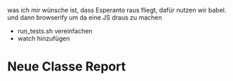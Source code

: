 
was ich mir wünsche ist, dass Esperanto raus fliegt, dafür nutzen wir babel. und dann browserify um da eine JS draus zu machen


* run_tests.sh vereinfachen
* watch hinzufügen

# Neue Classe Report